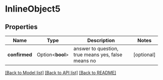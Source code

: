 # InlineObject5

## Properties

Name | Type | Description | Notes
------------ | ------------- | ------------- | -------------
**confirmed** | Option<**bool**> | answer to question, true means yes, false means no | [optional]

[[Back to Model list]](../README.md#documentation-for-models) [[Back to API list]](../README.md#documentation-for-api-endpoints) [[Back to README]](../README.md)


